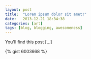 ```yaml
---
layout: post
title:  "Lorem ipsum dolor sit amet!"
date:   2013-12-21 18:34:38
categories: [art]
tags: [blog, blogging, awesomeness]
---
```


You'll find this post [...]

{% gist 6003668 %}
